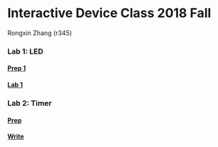 # Interactive Device Class 2018 Fall

Rongxin Zhang (r345)

### Lab 1: LED
#### [Prep 1](/Lab_Prep_Submission/prep1/README.md)
#### [Lab 1](/Lab_Submission/lab1/write_up.md)

### Lab 2: Timer
#### [Prep](/Lab_Prep_Submission/prep2/README.md)
#### [Write](/Lab_Submission/lab2/write_up.md)
